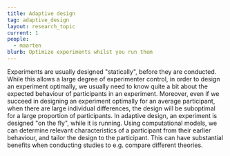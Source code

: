 ```yaml
---
title: Adaptive design
tag: adaptive_design
layout: research_topic
current: 1
people:
  - maarten
blurb: Optimize experiments whilst you run them
---
```


Experiments are usually designed "statically", before they
are conducted. While this allows a large
degree of experimenter control, in order to design an experiment
optimally, we usually need to know
quite a bit about the expected behaviour of participants in an
experiment. Moreover, even if we
succeed in designing an experiment optimally for an average participant, when there are large
individual differences, the design will be suboptimal for a large proportion of participants. In
adaptive design, an experiment is designed "on the fly", while it is running. Using computational
models, we can determine relevant characteristics of a participant from their earlier behaviour, and
tailor the design to the participant. This can have substantial benefits when conducting studies to
e.g. compare different theories.
